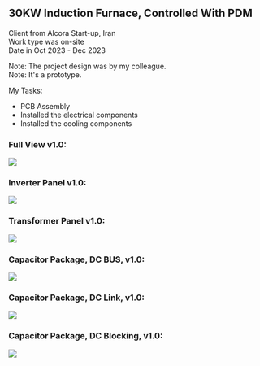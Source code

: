 ## 30KW Induction Furnace, Controlled With PDM

Client from Alcora Start-up, Iran  
Work type was on-site  
Date in Oct 2023 - Dec 2023

Note: The project design was by my colleague.  
Note: It's a prototype.  

My Tasks: 
- PCB Assembly
- Installed the electrical components
- Installed the cooling components

### Full View v1.0:
![](https://s32.picofile.com/file/8477571292/Full1.jpg)

### Inverter Panel v1.0:
![](https://s32.picofile.com/file/8477571326/InverterPanel_v1_0.jpg)

### Transformer Panel v1.0:
![](https://s32.picofile.com/file/8477571368/TransformerPanel_v1_0.jpg)

### Capacitor Package, DC BUS, v1.0:
![](https://s32.picofile.com/file/8477581142/Capacitor_Package_DC_Bus_v1_0.jpg)

### Capacitor Package, DC Link, v1.0:
![](https://s32.picofile.com/file/8477581150/Capacitor_Package_DC_Link_v1_0.jpg)

### Capacitor Package, DC Blocking, v1.0:
![](https://s32.picofile.com/file/8477581126/Capacitor_Package_DC_Blocking_v1_0.jpg)
